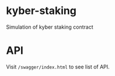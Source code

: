 # kyber-staking
Simulation of kyber staking contract

# API
Visit `/swagger/index.html` to see list of API.